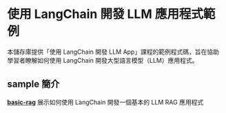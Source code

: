 # 使用 LangChain 開發 LLM 應用程式範例

本儲存庫提供「使用 LangChain 開發 LLM App」課程的範例程式碼，旨在協助學習者瞭解如何使用 LangChain 開發大型語言模型（LLM）應用程式。

## sample 簡介

[**basic-rag**](https://github.com/wm4n/langchain-llm-app-sample/tree/main/basic-rag) 展示如何使用 LangChain 開發一個基本的 LLM RAG 應用程式

